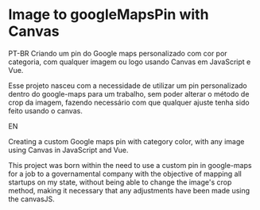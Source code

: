 # Image to googleMapsPin with Canvas

PT-BR
Criando um pin do Google maps personalizado com cor por categoria, com qualquer imagem ou logo usando Canvas em JavaScript e Vue.

Esse projeto nasceu com a necessidade de utilizar um pin personalizado dentro do google-maps para um trabalho, sem poder alterar o método de crop da imagem, fazendo necessário
com que qualquer ajuste tenha sido feito usando o canvas.

EN

Creating a custom Google maps pin with category color, with any image using Canvas in JavaScript and Vue.

This project was born within the need to use a custom pin in google-maps for a job to a governamental company with the objective of mapping all startups on my state, without being able to change the image's crop method, making it necessary that any adjustments have been made using the canvasJS.
